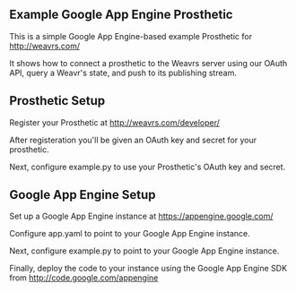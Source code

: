 Example Google App Engine Prosthetic
------------------

This is a simple Google App Engine-based example Prosthetic for
http://weavrs.com/

It shows how to connect a prosthetic to the Weavrs server using our OAuth API,
query a Weavr's state, and push to its publishing stream.

Prosthetic Setup
----------------

Register your Prosthetic at http://weavrs.com/developer/

After registeration you'll be given an OAuth key and secret for your prosthetic.

Next, configure example.py to use your Prosthetic's OAuth key and secret.

Google App Engine Setup
----------------

Set up a Google App Engine instance at https://appengine.google.com/

Configure app.yaml to point to your Google App Engine instance.

Next, configure example.py to point to your Google App Engine instance.

Finally, deploy the code to your instance using the Google App Engine SDK from
http://code.google.com/appengine
